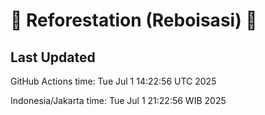 
# 🌳 Reforestation (Reboisasi) 🌲

## Last Updated

GitHub Actions time: Tue Jul  1 14:22:56 UTC 2025

Indonesia/Jakarta time: Tue Jul  1 21:22:56 WIB 2025

